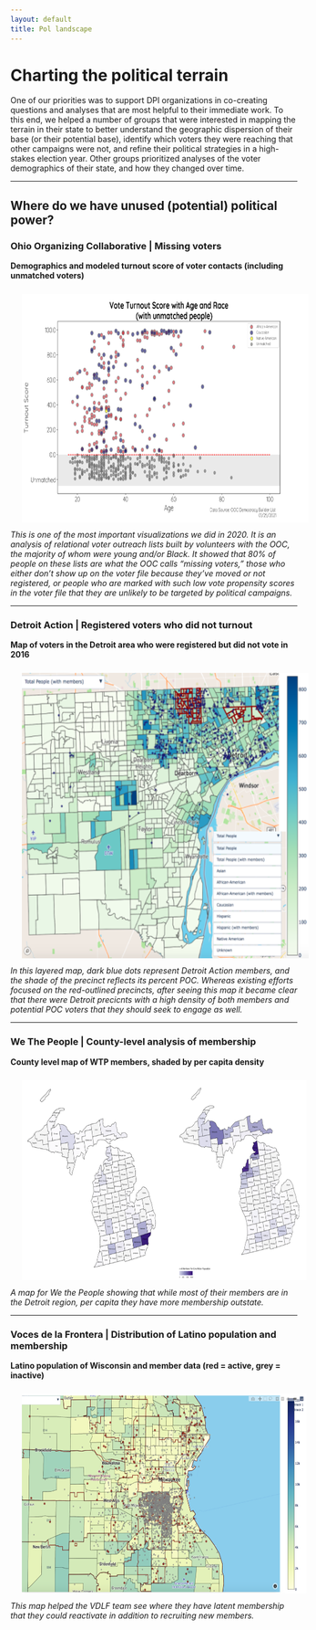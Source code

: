 ```yaml
---
layout: default
title: Pol landscape
---
```


# Charting the political terrain

One of our priorities was to support DPI organizations in co-creating questions and analyses that are most helpful to their immediate work. To this end, we helped a number of groups that were interested in mapping the terrain in their state to better understand the geographic dispersion of their base (or their potential base), identify which voters they were reaching that other campaigns were not, and refine their political strategies in a high-stakes election year. Other groups prioritized analyses of the voter demographics of their state, and how they changed over time.

---

## Where do we have unused (potential) political power?

### Ohio Organizing Collaborative | Missing voters
<b>Demographics and modeled turnout score of voter contacts (including unmatched voters)</b>
<center>
<img src="/images/ooc-turnout-unmatched.png" alt="HTML5 Icon" hspace="20" vspace="10" style="width:600px;height:400px;style=padding:5px">
</center>
<i>This is one of the most important visualizations we did in 2020. It is an analysis of relational voter outreach lists built by volunteers with the OOC, the majority of whom were young and/or Black. It showed that 80% of people on these lists are what the OOC calls “missing voters,” those who either don’t show up on the voter file because they’ve moved or not registered, or people who are marked with such low vote propensity scores in the voter file that they are unlikely to be targeted by political campaigns.</i>

---

### Detroit Action | Registered voters who did not turnout
<b>Map of voters in the Detroit area who were registered but did not vote in 2016</b>
<center>
<img src="/images/da-map.png" alt="HTML5 Icon" hspace="20" vspace="10" style="width:650px;height:500px;style=padding:5px">
</center>
<i>In this layered map, dark blue dots represent Detroit Action members, and the shade of the precinct reflects its percent POC. Whereas existing efforts focused on the red-outlined precincts, after seeing this map it became clear that there were Detroit precicnts with a high density of both members and potential POC voters that they should seek to engage as well.</i>

---

### We The People | County-level analysis of membership
<b>County level map of WTP members, shaded by per capita density</b>
<center>
<img src="/images/wtp-map.png" alt="HTML5 Icon" hspace="20" vspace="10" style="width:500px;height:350px;style=padding:5px">
</center>
<i>A map for We the People showing that while most of their members are in the Detroit region, per capita they have more membership outstate.</i>

---

### Voces de la Frontera | Distribution of Latino population and membership
<b>Latino population of Wisconsin and member data (red = active, grey = inactive)</b>
<center>
<img src="/images/voces-map.png" alt="HTML5 Icon" hspace="20" vspace="10" style="width:500px;height:350px;style=padding:5px">
</center>
<i>This map helped the VDLF team see where they have latent membership that they could reactivate in addition to recruiting new members.</i>
